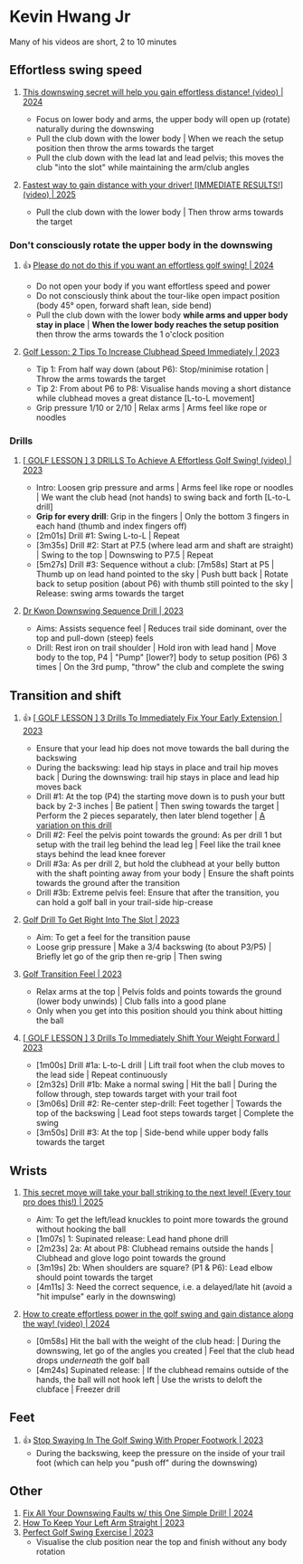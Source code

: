 # Kevin Hwang Jr

Many of his videos are short, 2 to 10 minutes


## Effortless swing speed

1. [This downswing secret will help you gain effortless distance! (video) | 2024](https://www.youtube.com/watch?v=CRFPsAkFIF0)
   - Focus on lower body and arms, the upper body will open up (rotate) naturally during the downswing
   - Pull the club down with the lower body | When we reach the setup position then throw the arms towards the target
   - Pull the club down with the lead lat and lead pelvis; this moves the club "into the slot" while maintaining the arm/club angles

1. [Fastest way to gain distance with your driver! [IMMEDIATE RESULTS!] (video) | 2025](https://www.youtube.com/watch?v=4IE7F5a3DYU)
   - Pull the club down with the lower body | Then throw arms towards the target


### Don't consciously rotate the upper body in the downswing

1. :thumbsup: [Please do not do this if you want an effortless golf swing! | 2024](https://www.youtube.com/watch?v=eZ5r4DWs9P4)
   - Do not open your body if you want effortless speed and power
   - Do not consciously think about the tour-like open impact position (body 45° open, forward shaft lean, side bend)
   - Pull the club down with the lower body **while arms and upper body stay in place** |
     **When the lower body reaches the setup position** then throw the arms towards the 1 o'clock position

1. [Golf Lesson: 2 Tips To Increase Clubhead Speed Immediately | 2023](https://www.youtube.com/watch?v=EewEbXAtPPg)
   - Tip 1: From half way down (about P6): Stop/minimise rotation | Throw the arms towards the target
   - Tip 2: From about P6 to P8: Visualise hands moving a short distance while clubhead moves a great distance [L-to-L movement]
   - Grip pressure 1/10 or 2/10 | Relax arms | Arms feel like rope or noodles


### Drills

1. [[ GOLF LESSON ] 3 DRILLS To Achieve A Effortless Golf Swing! (video) | 2023](https://www.youtube.com/watch?v=3_RvU16UtB4)
   - Intro: Loosen grip pressure and arms | Arms feel like rope or noodles |
     We want the club head (not hands) to swing back and forth [L-to-L drill]
   - **Grip for every drill**: Grip in the fingers | Only the bottom 3 fingers in each hand (thumb and index fingers off)
   - [2m01s] Drill #1: Swing L-to-L | Repeat
   - [3m35s] Drill #2: Start at P7.5 (where lead arm and shaft are straight) | Swing to the top | Downswing to P7.5 | Repeat
   - [5m27s] Drill #3: Sequence without a club: [7m58s] Start at P5 | Thumb up on lead hand pointed to the sky |
     Push butt back | Rotate back to setup position (about P6) with thumb still pointed to the sky |
     Release: swing arms towards the target

1. [Dr Kwon Downswing Sequence Drill | 2023](https://www.youtube.com/watch?v=9Xx0388lpks)
   - Aims: Assists sequence feel | Reduces trail side dominant, over the top and pull-down (steep) feels
   - Drill: Rest iron on trail shoulder | Hold iron with lead hand | Move body to the top, P4 |
     "Pump" [lower?] body to setup position (P6) 3 times | On the 3rd pump, "throw" the club and complete the swing


## Transition and shift

1. :thumbsup: [[ GOLF LESSON ] 3 Drills To Immediately Fix Your Early Extension | 2023](https://www.youtube.com/watch?v=XXlUGy-nuUQ)
   - Ensure that your lead hip does not move towards the ball during the backswing
   - During the backswing: lead hip stays in place and trail hip moves back | During the downswing: trail hip stays in place and lead hip moves back
   - Drill #1: At the top (P4) the starting move down is to push your butt back by 2-3 inches | Be patient | Then swing towards the target |
     Perform the 2 pieces separately, then later blend together | [A variation on this drill](https://www.youtube.com/watch?v=OgaPfvYNhHg&t=2m35s)
   - Drill #2: Feel the pelvis point towards the ground: As per drill 1 but setup with the trail leg behind the lead leg |
     Feel like the trail knee stays behind the lead knee forever
   - Drill #3a: As per drill 2, but hold the clubhead at your belly button with the shaft pointing away from your body |
     Ensure the shaft points towards the ground after the transition
   - Drill #3b: Extreme pelvis feel: Ensure that after the transition, you can hold a golf ball in your trail-side hip-crease

1. [Golf Drill To Get Right Into The Slot | 2023](https://www.youtube.com/watch?v=-rnpn5p_B5U)
   - Aim: To get a feel for the transition pause
   - Loose grip pressure | Make a 3/4 backswing (to about P3/P5) | Briefly let go of the grip then re-grip | Then swing

1. [Golf Transition Feel | 2023](https://www.youtube.com/watch?v=QCvq5PQ1EKQ)
   - Relax arms at the top | Pelvis folds and points towards the ground (lower body unwinds) | Club falls into a good plane
   - Only when you get into this position should you think about hitting the ball

1. [[ GOLF LESSON ] 3 Drills To Immediately Shift Your Weight Forward | 2023](https://www.youtube.com/watch?v=e6ExlgOny0Y)
   - [1m00s] Drill #1a: L-to-L drill | Lift trail foot when the club moves to the lead side | Repeat continuously
   - [2m32s] Drill #1b: Make a normal swing | Hit the ball | During the follow through, step towards target with your trail foot
   - [3m06s] Drill #2: Re-center step-drill: Feet together | Towards the top of the backswing | Lead foot steps towards target | Complete the swing
   - [3m50s] Drill #3: At the top | Side-bend while upper body falls towards the target


## Wrists

1. [This secret move will take your ball striking to the next level! (Every tour pro does this!) | 2025](https://www.youtube.com/watch?v=Q8jM-6sC_AU)
   - Aim: To get the left/lead knuckles to point more towards the ground without hooking the ball
   - [1m07s] 1: Supinated release: Lead hand phone drill
   - [2m23s] 2a: At about P8: Clubhead remains outside the hands | Clubhead and glove logo point towards the ground
   - [3m19s] 2b: When shoulders are square? (P1 & P6): Lead elbow should point towards the target
   - [4m11s] 3: Need the correct sequence, i.e. a delayed/late hit (avoid a "hit impulse" early in the downswing)

1. [How to create effortless power in the golf swing and gain distance along the way! (video) | 2024](https://www.youtube.com/watch?v=pJ6XV4Nbwkk)
   - [0m58s] Hit the ball with the weight of the club head: | During the downswing, let go of the angles you created
     | Feel that the club head drops *underneath* the golf ball
   - [4m24s] Supinated release: | If the clubhead remains outside of the hands, the ball will not hook left
     | Use the wrists to deloft the clubface | Freezer drill


## Feet

1. :thumbsup: [Stop Swaying In The Golf Swing With Proper Footwork | 2023](https://www.youtube.com/watch?v=xoHiv86uC6o)
   - During the backswing, keep the pressure on the inside of your trail foot (which can help you "push off" during the downswing)


## Other

1. [Fix All Your Downswing Faults w/ this One Simple Drill! | 2024](https://www.youtube.com/watch?v=W37H8T8TMcU)
1. [How To Keep Your Left Arm Straight | 2023](https://www.youtube.com/watch?v=p6kev3UMTGg)
1. [Perfect Golf Swing Exercise | 2023](https://www.youtube.com/watch?v=4MDxf24pRIg)
   - Visualise the club position near the top and finish without any body rotation

